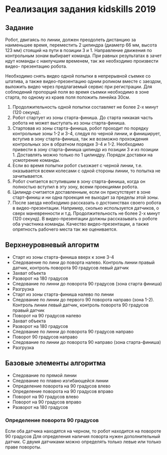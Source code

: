 # Реализация задания kidskills 2019

## Задание

Робот, двигаясь по линии, должен преодолеть дистанцию за наименьшее время, переместить 2 цилиндра (диаметр 66 мм, высота 123 мм) стоящий на пути в позиции 3 и 1. Направление движения по контрольным зонам выбирает команда. При равных результатах в зачет идут команды с наилучшим временем, так же необходимо произвести видео- презентацию робота.

Необходимо снять видео одной попытки в непрерывной съемке со штатива, а также видео-презентацию одним роликом вместе с заездом, выложить видео через предлагаемый сервис при регистрации. Для соблюдений пропорций поля во время съемки необходимо в зоне старта, по одному из краев поля положить линейка 30см.

1. Продолжительность одной попытки составляет не более 2-х минут (120 секунд).
1. Робот стартует из зоны старта-финиша. До старта никакая часть робота не может выступать из зоны старта-финиша.
1. Стартовав из зоны старта-финиша, робот проходит по порядку контрольные зоны 1-2 и 3-4, следуя по черной линии, и финиширует, вступив в зону старта-финиша, так же возможно прохождения контрольных зон в обратном порядке 3-4 и 1-2. Необходимо привести в зону старта-финиша цилиндр из позиции 3 и из позиции 1. Доставлять можно только по 1 цилиндру. Порядок доставки на усмотрение команды.
1. Если во время попытки робот съезжает с черной линии, т.е. оказывается всеми колесами с одной стороны линии, то попытка не зачитывается.
1. Робот считается вступившим в зону старта-финиша, когда он полностью вступил в эту зону, всеми проекциями робота.
1. Цилиндр считается доставленным, если он присутствует в зоне старт-финиш и ни одна проекция не выходит за пределы этой зоны.
1. После заезда необходимо рассказать о достоинствах своего робота в видео-презентации. Например, сколько используется датчиков, о сверх маневренности и т.д. Продолжительность не более 2-х минут (120 секунд). В видео-презентации должны рассказывать о роботе оба участника команды. Качество видео-презентации, а также опрятность рабочего места так же оценивается.

## Верхнеуровневый алгоритм

* Старт из зоны старта-финиша вверх к зоне 3-4
* Следоваение по лини до поворта налево. Контроль линии правый датчик, контроль поворота 90 градусов левый датчик
* Захват объекта
* Разворот на 180 градусов
* Следование по линни до поворота 90 градусов (зона старта финиша)
* Разгрузка
* Старт из зоны старта-финиша налево по линии
* Следование по линии до первого 90 поворота направо (зона 1-2). Контроль линии левый датчик, контроль поворота 90 градусов правый датчик
* Поворот на 90 градусов налево
* Захват объекта
* Разворот на 180 градусов
* Следование по линни до поворота 90 градусов направо
* Поворот 90 градусов направо
* Следование по линии до поворота 90 направо (зона старта-финиша)
* Разгрузка

## Базовые элементы алгоритма

* Следование по прямой линии
* Следование по плавно изгибающейся линии
* Определение поворота на 90 градусов влево
* Определение поворота на 90 градусов вправо
* Поворот на 90 градусов влево
* Поворот на 90 градусов вправо
* Разворот на 180 градусов

### Определение поворота 90 градусов

Если оба датчика находятся на черном, то робот находится на повороте 90 градусов
Для определения наличия поворта нужен дополнительный датчик. С двумя датчиками можно определять только левые или только праве повороты.
